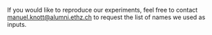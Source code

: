 If you would like to reproduce our experiments, feel free to contact [manuel.knott@alumni.ethz.ch](mailto:manuel.knott@alumni.ethz.ch) to request the list of names we used as inputs.

